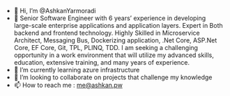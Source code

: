 - 👋 Hi, I’m @AshkanYarmoradi
- 👀 Senior Software Engineer with 6 years’ experience in developing large-scale enterprise applications and application layers. Expert in Both backend and frontend technology. Highly Skilled in Microservice Architect, Messaging Bus, Dockerizing application, .Net Core, ASP.Net Core, EF Core, Git, TPL, PLINQ, TDD. I am seeking a challenging opportunity in a work environment that will utilize my advanced skills, education, extensive training, and many years of experience.
- 🌱 I’m currently learning azure infrastructure
- 💞️ I’m looking to collaborate on projects that challenge my knowledge
- 📫 How to reach me : me@ashkan.pw

<!---
AshkanYarmoradi/AshkanYarmoradi is a ✨ special ✨ repository because its `README.md` (this file) appears on your GitHub profile.
You can click the Preview link to take a look at your changes.
--->
